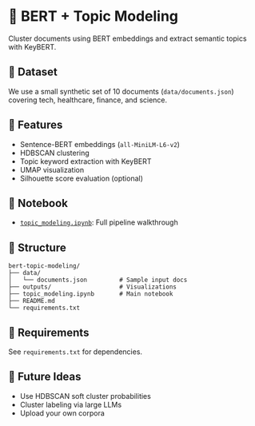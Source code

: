 # 🧠 BERT + Topic Modeling

Cluster documents using BERT embeddings and extract semantic topics with KeyBERT.

## 📄 Dataset
We use a small synthetic set of 10 documents (`data/documents.json`) covering tech, healthcare, finance, and science.

## 🧠 Features
- Sentence-BERT embeddings (`all-MiniLM-L6-v2`)
- HDBSCAN clustering
- Topic keyword extraction with KeyBERT
- UMAP visualization
- Silhouette score evaluation (optional)

## 📘 Notebook
- [`topic_modeling.ipynb`](./topic_modeling.ipynb): Full pipeline walkthrough

## 📁 Structure
```
bert-topic-modeling/
├── data/
│   └── documents.json         # Sample input docs
├── outputs/                   # Visualizations
├── topic_modeling.ipynb       # Main notebook
├── README.md
└── requirements.txt
```

## 🔧 Requirements
See `requirements.txt` for dependencies.

## 🚀 Future Ideas
- Use HDBSCAN soft cluster probabilities
- Cluster labeling via large LLMs
- Upload your own corpora
